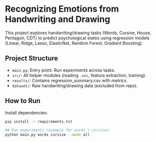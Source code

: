 # Recognizing Emotions from Handwriting and Drawing

This project explores handwriting/drawing tasks (Words, Cursive, House, Pentagon, CDT) 
to predict psychological states using regression models (Linear, Ridge, Lasso, ElasticNet, Random Forest, Gradient Boosting).

## Project Structure
- `main.py`: Entry point. Run experiments across tasks.
- `src/`: All helper modules (reading `.svc`, feature extraction, training).
- `results/`: Contains regression_summary.csv with metrics.
- `dataset/`: Raw handwriting/drawing data (excluded from repo).

## How to Run
Install dependencies:
```bash
pip install -r requirements.txt

## Run experiments (example for words + cursive):
python main.py words cursive --mode all

